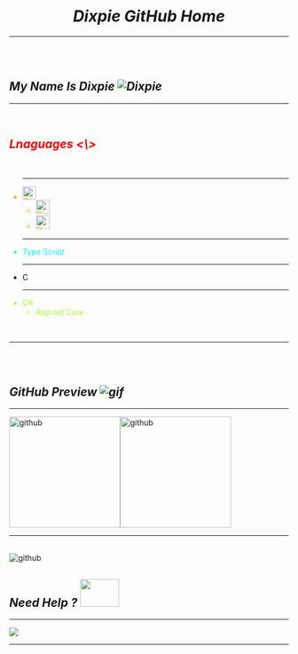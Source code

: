 
<h1 align="center"><em> Dixpie GitHub Home</em></h1>
<style>
    .logo {
        width : 24px
    }
    .fram{
       width : 25px
    }   
     </style>
<hr/>
<br/>
<br/>
<i><h2>My Name Is Dixpie <img src="https://user-images.githubusercontent.com/77354554/120365046-38d9c680-c323-11eb-8959-85bfd1661de8.gif" alt="Dixpie" Titel="Taj"/></h2></i>
<hr/>
<br/>
<i><h2 style="color:red">Lnaguages <\></h2></i>
<br>
    <ul>
       <hr>
        <li style="color:orange">
        <img class="logo" src="https://cdn.discordapp.com/attachments/848807245000867900/920593806053748786/200px-Unofficial_JavaScript_logo_2.svg.png" style="width=20px;height=20px" alt="Dixpie"/>
            <ul>
                <li>
                        <img class="fram" src="https://cdn.discordapp.com/attachments/848807245000867900/920595277470113802/rtux15pcpgs3.png" style="width=20px;height=20px" alt="Dixpie"/>
            </li>
                <li>
                        <img class="fram" src="https://cdn.discordapp.com/attachments/848807245000867900/920596250217295892/Vue.png" style="width=20px;height=20px" alt="Dixpie"/>
                </li>
            </ul>
        </li>
      <hr>
        <li style="color:aqua">
        Type Script
        </li>
        <hr>
        <li style="color:#99">
        C
        </li>
       <hr>
         <li style="color:greenyellow">
        C#
            <ul>
                <li>
                Asp.net Core
                </li>
            </ul>
        </li>
    </ul>
    <br>
    <hr/>

<br>
<br/>
<h2><i>GitHub Preview <img src="https://user-images.githubusercontent.com/77354554/120591842-1397a600-c452-11eb-803c-af55aa5d0fca.gif" alt="gif"/></i></h2>
<hr>
<img src="https://github-readme-stats.vercel.app/api/top-langs?username=Dixpie&show_icons=true&locale=en&layout=compact&theme=radical" weight="100px" height="200px" alt="github"/><img src="https://github-readme-stats.vercel.app/api?username=Dixpie&show_icons=true&locale=en&theme=radical" weight="100px" height="200px" alt="github"/>
<hr>
<br>
<img src="https://profile-counter.glitch.me/Dixpie/count.svg" alt="github"/>
<br>
<h2><i>Need Help ? <img width="70px" height="50px" src="https://user-images.githubusercontent.com/77354554/120592230-bf40f600-c452-11eb-80be-426b562031eb.gif"/></i></h2>
<hr>
<a href="https://dsc.bio/thedixpie">
<img src="https://discord.c99.nl/widget/theme-4/843388894597873694.png"/>
  </a>
  <br>
<hr>
<br>
